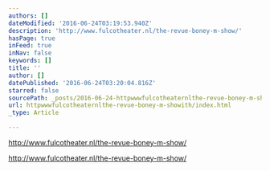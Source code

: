 ```yaml
---
authors: []
dateModified: '2016-06-24T03:19:53.940Z'
description: 'http://www.fulcotheater.nl/the-revue-boney-m-show/'
hasPage: true
inFeed: true
inNav: false
keywords: []
title: ''
author: []
datePublished: '2016-06-24T03:20:04.816Z'
starred: false
sourcePath: _posts/2016-06-24-httpwwwfulcotheaternlthe-revue-boney-m-showith.md
url: httpwwwfulcotheaternlthe-revue-boney-m-showith/index.html
_type: Article

---
```

http://www.fulcotheater.nl/the-revue-boney-m-show/

http://www.fulcotheater.nl/the-revue-boney-m-show/